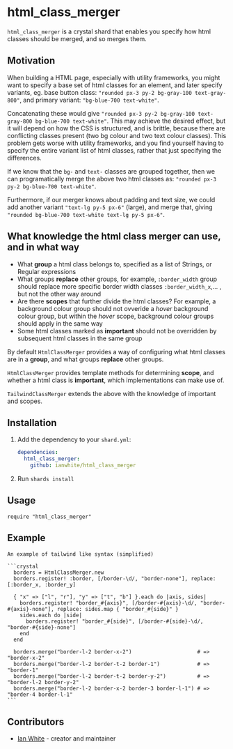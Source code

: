 # html_class_merger

`html_class_merger` is a crystal shard that enables you specify how html classes should be merged, and so merges them.

## Motivation

When building a HTML page, especially with utility frameworks, you might want to specify a base set of html classes
for an element, and later specify variants, eg. base button class: `"rounded px-3 py-2 bg-gray-100 text-gray-800"`, and primary variant: `"bg-blue-700 text-white"`.

Concatenating these would give `"rounded px-3 py-2 bg-gray-100 text-gray-800 bg-blue-700 text-white"`.  This may achieve the desired effect, but it will depend on how the CSS is structured, and is brittle, because there are conflicting classes present (two bg colour and two text colour classes).  This problem gets worse with utility frameworks, and you find yourself having to specify the entire variant list of html classes, rather that just specifying the differences.

If we know that the `bg-` and `text-` classes are grouped together, then we can programatically merge the above two html classes as: `"rounded px-3 py-2 bg-blue-700 text-white"`.

Furthermore, if our merger knows about padding and text size, we could add another variant `"text-lg py-5 px-6"` (large), and merge that, giving `"rounded bg-blue-700 text-white text-lg py-5 px-6"`.

## What knowledge the html class merger can use, and in what way

- What **group** a html class belongs to, specified as a list of Strings, or Regular expressions
- What groups **replace** other groups, for example, `:border_width` group should replace more specific border width classes `:border_width_x`,... , but not the other way around
- Are there **scopes** that further divide the html classes? For example, a background colour group should not ovveride a *hover* background colour group, but within the *hover* scope, background colour groups should apply in the same way
- Some html classes marked as **important** should not be overridden by subsequent html classes in the same group

By default `HtmlClassMerger` provides a way of configuring what html classes are in a **group**, and what groups **replace** other groups.

`HtmlClassMerger` provides template methods for determining **scope**, and whether a html class is **important**, which implementations can make use of.

`TailwindClassMerger` extends the above with the knowledge of important and scopes.

## Installation

1. Add the dependency to your `shard.yml`:

   ```yaml
   dependencies:
     html_class_merger:
       github: ianwhite/html_class_merger
   ```

2. Run `shards install`

## Usage

```crystal
require "html_class_merger"
```

## Example

    An example of tailwind like syntax (simplified)

    ```crystal
      borders = HtmlClassMerger.new
      borders.register! :border, [/border-\d/, "border-none"], replace: [:border_x, :border_y]

      { "x" => ["l", "r"], "y" => ["t", "b"] }.each do |axis, sides|
        borders.register! "border_#{axis}", [/border-#{axis}-\d/, "border-#{axis}-none"], replace: sides.map { "border_#{side}" }
        sides.each do |side|
          borders.register! "border_#{side}", [/border-#{side}-\d/, "border-#{side}-none"]
        end
      end

      borders.merge("border-l-2 border-x-2")                     # => "border-x-2"
      borders.merge("border-l-2 border-t-2 border-1")            # => "border-1"
      borders.merge("border-l-2 border-t-2 border-y-2")          # => "border-l-2 border-y-2"
      borders.merge("border-l-2 border-x-2 border-3 border-l-1") # => "border-4 border-l-1"
    ```

## Contributors

- [Ian White](https://github.com/ianwhite) - creator and maintainer
